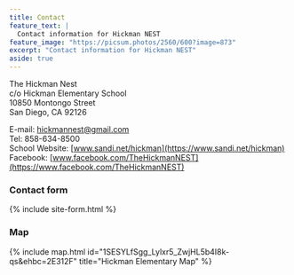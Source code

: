 ```yaml
---
title: Contact
feature_text: |
  Contact information for Hickman NEST
feature_image: "https://picsum.photos/2560/600?image=873"
excerpt: "Contact information for Hickman NEST"
aside: true
---
```


The Hickman Nest  
c/o Hickman Elementary School  
10850 Montongo Street  
San Diego, CA 92126  

E-mail: hickmannest@gmail.com  
Tel: 858-634-8500  
School Website: [www.sandi.net/hickman](https://www.sandi.net/hickman)  
Facebook: [www.facebook.com/TheHickmanNEST](https://www.facebook.com/TheHickmanNEST)  

### Contact form

{% include site-form.html %}

### Map

{% include map.html id="1SESYLfSgg_Lylxr5_ZwjHL5b4I8k-qs&ehbc=2E312F" title="Hickman Elementary Map" %}
